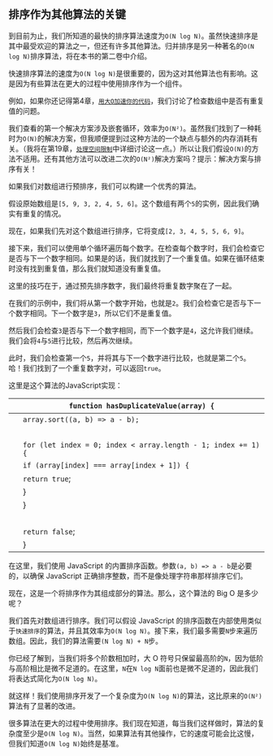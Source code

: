 ## 排序作为其他算法的关键

到目前为止，我们所知道的最快的排序算法速度为`O(N log N)`。虽然快速排序是其中最受欢迎的算法之一，但还有许多其他算法。归并排序是另一种著名的`O(N log N)`排序算法，将在本书的第二卷中介绍。

快速排序算法的速度为`O(N log N)`是很重要的，因为这对其他算法也有影响。这是因为有些算法在更大的过程中使用排序作为一个组件。

例如，如果你还记得第4章，[`用大O加速你的代码`](f_0040.xhtml#chp.speeding_up)，我们讨论了检查数组中是否有重复值的问题。

我们查看的第一个解决方案涉及嵌套循环，效率为`O(N²)`。虽然我们找到了一种耗时为`O(N)`的解决方案，但我顺便提到过这种方法的一个缺点与额外的内存消耗有关。（我将在第19章，[`处理空间限制`](f_0189.xhtml#chp.dealing_with_space_constraints)中详细讨论这一点。）所以让我们假设`O(N)`的方法不适用。还有其他方法可以改进二次的`O(N²)`解决方案吗？提示：解决方案与排序有关！

如果我们对数组进行预排序，我们可以构建一个优秀的算法。

假设原始数组是`[5, 9, 3, 2, 4, 5, 6]`。这个数组有两个`5`的实例，因此我们确实有重复的情况。

现在，如果我们先对这个数组进行排序，它将变成`[2, 3, 4, 5, 5, 6, 9]`。

接下来，我们可以使用单个循环遍历每个数字。在检查每个数字时，我们会检查它是否与下一个数字相同。如果是的话，我们就找到了一个重复值。如果在循环结束时没有找到重复值，那么我们就知道没有重复值。

这里的技巧在于，通过预先排序数字，我们最终将重复数字聚在了一起。

在我们的示例中，我们将从第一个数字开始，也就是`2`。我们会检查它是否与下一个数字相同。下一个数字是`3`，所以它们不是重复值。

然后我们会检查`3`是否与下一个数字相同，而下一个数字是`4`，这允许我们继续。我们会将`4`与`5`进行比较，然后再次继续。

此时，我们会检查第一个`5`，并将其与下一个数字进行比较，也就是第二个`5`。哈！我们找到了一个重复数字对，可以返回`true`。

这里是这个算法的JavaScript实现：

| ​  | `function hasDuplicateValue(array) {` |
| --- | --- |
| ​  | `array.sort((a, b) => a - b);` |
| ​  |  |
| ​  | `for (let index = 0; index < array.length - 1; index += 1) {` |
| ​  | `if (array[index] === array[index + 1]) {` |
| ​  | `return true`; |
| ​  | } |
| ​  | } |
| ​  |  |
| ​  | `return false`; |
| ​  | } |

在这里，我们使用 JavaScript 的内置排序函数。参数`(a, b) => a - b`是必要的，以确保 JavaScript 正确排序整数，而不是像处理字符串那样排序它们。

现在，这是一个将排序作为其组成部分的算法。那么，这个算法的 Big O 是多少呢？

我们首先对数组进行排序。我们可以假设 JavaScript 的排序函数在内部使用类似于`快速排序`的算法，并且其效率为`O(N log N)`。接下来，我们最多需要`N`步来遍历数组。因此，我们的算法需要`(N log N) + N`步。

你已经了解到，当我们将多个阶数相加时，大 O 符号只保留最高阶的`N`，因为低阶与高阶相比是微不足道的。在这里，`N`在`N log N`面前也是微不足道的，因此我们将表达式简化为`O(N log N)`。

就这样！我们使用排序开发了一个复杂度为`O(N log N)`的算法，这比原来的`O(N²)`算法有了显著的改进。

很多算法在更大的过程中使用排序。我们现在知道，每当我们这样做时，算法的复杂度至少是`O(N log N)`。当然，如果算法有其他操作，它的速度可能会比这慢，但我们知道`O(N log N)`始终是基准。
